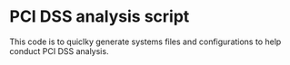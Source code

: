 # PCI DSS analysis script
This code is to quiclky generate systems files and configurations to help conduct PCI DSS analysis. 
